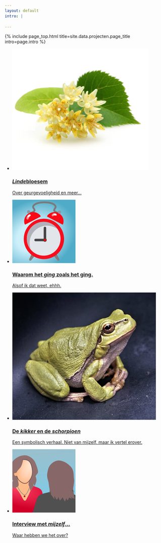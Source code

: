 ```yaml
---
layout: default
intro: |

---
```


{% include page_top.html 
   title=site.data.projecten.page_title 
   intro=page.intro 
%}

<div class="custom-section">
  
<ul class="article-list">

<li>
    <img src="/projecten/images/linde.png" alt="Icon" class="link-icon">
    <a href="/projecten/mijn-blogs/lindebloesem"><div class="text">
      <h3><em>Linde</em>bloesem</h3>
      <p>Over geurgevoeligheid en meer...</p>
    </div></a>
</li>    

<li>
    <img src="/projecten/images/wekker.svg" alt="Icon" class="link-icon">
    <a href="/projecten/mijn-blogs/waarom-het-ging"><div class="text">
      <h3>Waarom het <em>ging</em> zoals het ging.</h3>
      <p>Alsof ik dat weet, ehhh.</p>
    </div></a>
</li>

<li>
    <img src="/projecten/images/frog.png" alt="Icon" class="link-icon">
    <a href="/projecten/mijn-blogs/kikker-en-schorpioen"><div class="text">
    <h3>De <em>kikker</em> en de <em>schorpioen</em></h3>
    <p>Een symbolisch verhaal. Niet van mijzelf, maar ik vertel erover.</p>
  </div></a>
</li>

<li>
    <img src="/projecten/images/mij.svg" alt="Icon" class="link-icon">
    <a href="/projecten/mijn-blogs/interview-met-mijzelf"><div class="text">
    <h3>Interview met<em> mijzelf</em>...</h3>
    <p>Waar hebben we het over?</p>
  </div></a>
</li>


</ul></div>

